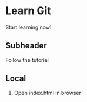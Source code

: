 # Learn Git

Start learning now!

## Subheader

Follow the tutorial

## Local

1. Open index.html in browser
